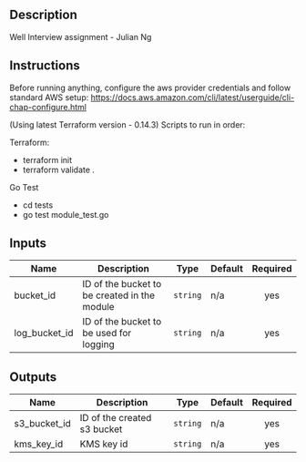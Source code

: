 ## Description
Well Interview assignment - Julian Ng

## Instructions

Before running anything, configure the aws provider credentials and follow standard AWS setup: https://docs.aws.amazon.com/cli/latest/userguide/cli-chap-configure.html

(Using latest Terraform version - 0.14.3)
Scripts to run in order:

Terraform:
- terraform init
- terraform validate .

Go Test
- cd tests
- go test module_test.go

## Inputs

| Name | Description | Type | Default | Required |
|------|-------------|------|---------|:--------:|
| bucket\_id | ID of the bucket to be created in the module | `string` | n/a | yes |
| log\_bucket\_id | ID of the bucket to be used for logging | `string` | n/a | yes |

## Outputs

| Name | Description | Type | Default | Required |
|------|-------------|------|---------|:--------:|
| s3\_bucket\_id | ID of the created s3 bucket | `string` | n/a | yes |
| kms\_key\_id | KMS key id | `string` | n/a | yes |
